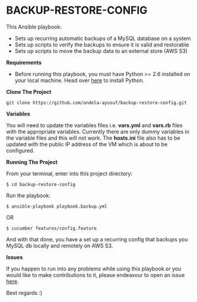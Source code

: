 # BACKUP-RESTORE-CONFIG
This Ansible playbook:
  - Sets up recurring automatic backups of a MySQL database on a system
  - Sets up scripts to verify the backups to ensure it is valid and restorable
  - Sets up scripts to move the backup data to an external store (AWS S3)


**Requirements**

- Before running this playbook, you must have Python >= 2.6 installed on your local machine. Head over [here](http://docs.python-guide.org/en/latest/starting/install/osx/) to install Python.

**Clone The Project**
```
git clone https://github.com/andela-ayusuf/backup-restore-config.git
```

**Variables**

You will need to update the variables files i.e. **vars.yml** and **vars.rb** files with the appropriate variables. Currently there are only dummy variables in the variable files and this will not work. The **hosts.ini** file also has to be updated with the public IP address of the VM which is about to be configured.

**Running The Project**

From your terminal, enter into this project directory:

```
$ cd backup-restore-config
```
Run the playbook:
```
$ ansible-playbook playbook.backup.yml
```
OR
```
$ cucumber features/config.feature
```
And with that done, you have a set up a recurring config that backups you MySQL db locally and remotely on AWS S3.

**Issues**

If you happen to run into any problems while using this playbook or you would like to make contributions to it, please endeavour to open an issue [here](https://github.com/andela-ayusuf/backup-restore-config/issues).

Best regards :)